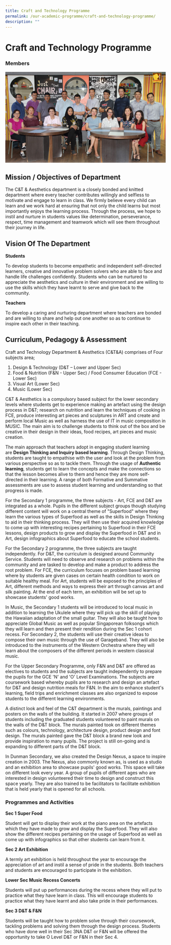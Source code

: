 ```yaml
---
title: Craft and Technology Programme
permalink: /our-academic-programme/craft-and-technology-programme/
description: ""
---
```

# Craft and Technology Programme 
### Members

![](/images/Our%20Academic%20Programme/C&T_2019.jpg)

Mission / Objectives of Department
----------------------------------

  

The C&T & Aesthetics department is a closely bonded and knitted department where every teacher contributes willingly and selfless to motivate and engage to learn in class. We firmly believe every child can learn and we work hard at ensuring that not only the child learns but most importantly enjoys the learning process. Through the process, we hope to instil and nurture in students values like determination, perseverance, respect, time management and teamwork which will see them throughout their journey in life.

Vision Of The Department
------------------------

  

**Students**

To develop students to become empathetic and independent self-directed learners, creative and innovative problem solvers who are able to face and handle life challenges confidently. Students who can be nurtured to appreciate the aesthetics and culture in their environment and are willing to use the skills which they have learnt to serve and give back to the community.

  

**Teachers**

To develop a caring and nurturing department where teachers are bonded and are willing to share and help out one another so as to continue to inspire each other in their teaching.

Curriculum, Pedagogy & Assessment
---------------------------------

  

Craft and Technology Department & Aesthetics (C&T&A) comprises of Four subjects area;

1.  Design & Technology (D&T – Lower and Upper Sec)
2.  Food & Nutrition (F&N - Upper Sec) / Food Consumer Education (FCE - Lower Sec)
3.  Visual Art (Lower Sec)
4.  Music (Lower Sec)

  

C&T & Aesthetics is a compulsory based subject for the lower secondary levels where students get to experience making an artefact using the design process in D&T; research on nutrition and learn the techniques of cooking in FCE, produce interesting art pieces and sculptures in ART and create and perform local Music as well as harness the use of IT in music composition in MUSIC. The main aim is to challenge students to think out of the box and be creative in their design in their ideas, food recipes, art pieces and music creation.  

  

The main approach that teachers adopt in engaging student learning are **Design Thinking and Inquiry based learning**. Through Design Thinking, students are taught to empathise with the user and look at the problem from various perspective so as to tackle them. Through the usage of **Authentic learning**, students get to learn the concepts and make the connections so that the lesson becomes alive to them and hence they are more self-directed in their learning. A range of both Formative and Summative assessments are use to assess student learning and understanding so that progress is made.

  

For the Secondary 1 programme, the three subjects - Art, FCE and D&T are integrated as a whole. Pupils in the different subject groups though studying different content will work on a central theme of "Superfood" where they learn the various types of Superfood as well as the skills in Design Thinking to aid in their thinking process. They will then use their acquired knowledge to come up with interesting recipes pertaining to Superfood in their FCE lessons, design products to grow and display the Superfood in D&T and in Art, design infographics about Superfood to educate the school students.

  

For the Secondary 2 programme, the three subjects are taught independently. For D&T, the curriculum is designed around Community Service. Students will need to observe and research on problems within the community and are tasked to develop and make a product to address the root problem. For FCE, the curriculum focuses on problem based learning where by students are given cases on certain health condition to work on suitable healthy meal. For Art, students will be exposed to the principles of Art, different methods and ways to express their art through canvas art and silk painting. At the end of each term, an exhibition will be set up to showcase students' good works.

  

In Music, the Secondary 1 students will be introduced to local music in addition to learning the Ukulele where they will pick up the skill of playing the Hawaiian adaptation of the small guitar. They will also be taught how to appreciate Global Music as well as popular Singaporean folksongs which they will learn and then present their rendition during the Sec 1 cohort recess. For Secondary 2, the students will use their creative ideas to compose their own music through the use of Garageband. They will also be introduced to the instruments of the Western Orchestra where they will learn about the composers of the different periods in western classical music.

  

For the Upper Secondary Programme, only F&N and D&T are offered as electives to students and the subjects are taught independently to prepare the pupils for the GCE 'N' and 'O' Level Examinations. The subjects are coursework based whereby pupils are to research and design an artefact for D&T and design nutrition meals for F&N. In the aim to enhance student's learning, field trips and enrichment classes are also organized to expose students to the different learning environments.

  

A distinct look and feel of the C&T department is the murals, paintings and posters on the walls of the building. It started in 2007 where groups of students including the graduated students volunteered to paint murals on the walls of the D&T block. The murals painted took on different themes such as colours, technology, architecture design, product design and font design. The murals painted gave the D&T block a brand new look and provide inspiration to many pupils. The project is still on-going and is expanding to different parts of the D&T block.

  

In Dunman Secondary, we also created the Design Nexus, a space to inspire creation in 2003. The Nexus, also commonly known as, is used as a studio and an exhibition area to showcase pupils' good works. This space will take on different look every year. A group of pupils of different ages who are interested in design volunteered their time to design and construct this space yearly. They are also trained to be facilitators to facilitate exhibition that is held yearly that is opened for all schools.

### Programmes and Activities

**Sec 1 Super Food**

Student will get to display their work at the piano area on the artefacts which they have made to grow and display the Superfood. They will also show the different recipes pertaining on the usage of Superfood as well as come up with infographics so that other students can learn from it.

**Sec 2 Art Exhibition**

A termly art exhibition is held throughout the year to encourage the appreciation of art and instil a sense of pride in the students. Both teachers and students are encouraged to participate in the exhibition.

**Lower Sec Music Recess Concerts**

Students will put up performances during the recess where they will put to practice what they have learn in class. This will encourage students to practice what they have learnt and also take pride in their performances.

**Sec 3 D&T & F&N**

Students will be taught how to problem solve through their coursework, tackling problems and solving them through the design process. Students who have done well in their Sec 3NA D&T or F&N will be offered the opportunity to take O Level D&T or F&N in their Sec 4.